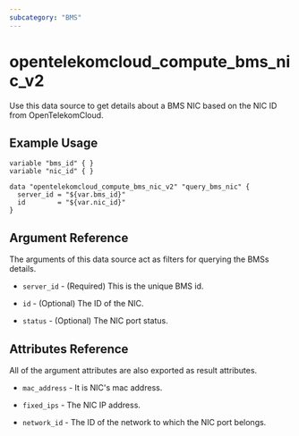 ```yaml
---
subcategory: "BMS"
---
```


# opentelekomcloud_compute_bms_nic_v2

Use this data source to get details about a BMS NIC based on the NIC ID from OpenTelekomCloud.

## Example Usage

```hcl
variable "bms_id" { }
variable "nic_id" { }

data "opentelekomcloud_compute_bms_nic_v2" "query_bms_nic" {
  server_id = "${var.bms_id}"
  id        = "${var.nic_id}"
}
```

## Argument Reference

The arguments of this data source act as filters for querying the BMSs details.

* `server_id` - (Required) This is the unique BMS id.

* `id` - (Optional) The ID of the NIC.

* `status` - (Optional) The NIC port status.

## Attributes Reference

All of the argument attributes are also exported as result attributes. 

* `mac_address` - It is NIC's mac address.

* `fixed_ips` - The NIC IP address.

* `network_id` - The ID of the network to which the NIC port belongs.
